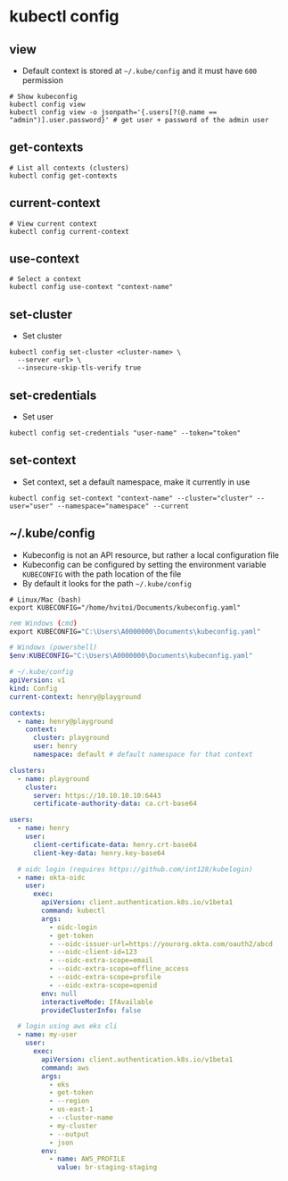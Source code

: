 # kubectl config

## view

- Default context is stored at `~/.kube/config` and it must have `600` permission

```shell
# Show kubeconfig
kubectl config view
kubectl config view -o jsonpath='{.users[?(@.name == "admin")].user.password}' # get user + password of the admin user
```

## get-contexts

```shell
# List all contexts (clusters)
kubectl config get-contexts
```

## current-context

```shell
# View current context
kubectl config current-context
```

## use-context

```shell
# Select a context
kubectl config use-context "context-name"
```

## set-cluster

- Set cluster

```shell
kubectl config set-cluster <cluster-name> \
  --server <url> \
  --insecure-skip-tls-verify true
```

## set-credentials

- Set user

```shell
kubectl config set-credentials "user-name" --token="token"
```

## set-context

- Set context, set a default namespace, make it currently in use

```shell
kubectl config set-context "context-name" --cluster="cluster" --user="user" --namespace="namespace" --current
```

## ~/.kube/config

- Kubeconfig is not an API resource, but rather a local configuration file
- Kubeconfig can be configured by setting the environment variable `KUBECONFIG` with the path location of the file
- By default it looks for the path `~/.kube/config`

```shell
# Linux/Mac (bash)
export KUBECONFIG="/home/hvitoi/Documents/kubeconfig.yaml"
```

```cmd
rem Windows (cmd)
export KUBECONFIG="C:\Users\A0000000\Documents\kubeconfig.yaml"
```

```powershell
# Windows (powershell)
$env:KUBECONFIG="C:\Users\A0000000\Documents\kubeconfig.yaml"
```

```yaml
# ~/.kube/config
apiVersion: v1
kind: Config
current-context: henry@playground

contexts:
  - name: henry@playground
    context:
      cluster: playground
      user: henry
      namespace: default # default namespace for that context

clusters:
  - name: playground
    cluster:
      server: https://10.10.10.10:6443
      certificate-authority-data: ca.crt-base64

users:
  - name: henry
    user:
      client-certificate-data: henry.crt-base64
      client-key-data: henry.key-base64

  # oidc login (requires https://github.com/int128/kubelogin)
  - name: okta-oidc
    user:
      exec:
        apiVersion: client.authentication.k8s.io/v1beta1
        command: kubectl
        args:
          - oidc-login
          - get-token
          - --oidc-issuer-url=https://yourorg.okta.com/oauth2/abcd
          - --oidc-client-id=123
          - --oidc-extra-scope=email
          - --oidc-extra-scope=offline_access
          - --oidc-extra-scope=profile
          - --oidc-extra-scope=openid
        env: null
        interactiveMode: IfAvailable
        provideClusterInfo: false

  # login using aws eks cli
  - name: my-user
    user:
      exec:
        apiVersion: client.authentication.k8s.io/v1beta1
        command: aws
        args:
          - eks
          - get-token
          - --region
          - us-east-1
          - --cluster-name
          - my-cluster
          - --output
          - json
        env:
          - name: AWS_PROFILE
            value: br-staging-staging
```
